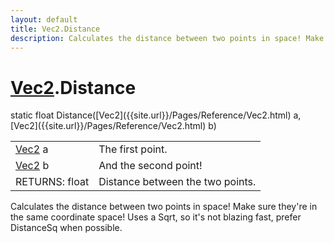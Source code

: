 ```yaml
---
layout: default
title: Vec2.Distance
description: Calculates the distance between two points in space! Make sure they're in the same coordinate space! Uses a Sqrt, so it's not blazing fast, prefer DistanceSq when possible.
---
```

# [Vec2]({{site.url}}/Pages/Reference/Vec2.html).Distance

<div class='signature' markdown='1'>
static float Distance([Vec2]({{site.url}}/Pages/Reference/Vec2.html) a, [Vec2]({{site.url}}/Pages/Reference/Vec2.html) b)
</div>

|  |  |
|--|--|
|[Vec2]({{site.url}}/Pages/Reference/Vec2.html) a|The first point.|
|[Vec2]({{site.url}}/Pages/Reference/Vec2.html) b|And the second point!|
|RETURNS: float|Distance between the two points.|

Calculates the distance between two points in space!
Make sure they're in the same coordinate space! Uses a Sqrt, so
it's not blazing fast, prefer DistanceSq when possible.



